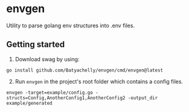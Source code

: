 # envgen
Utility to parse golang env structures into .env files.

## Getting started

1. Download swag by using:
```shell
go install github.com/Batyachelly/envgen/cmd/envgen@latest
```

2. Run `envgen` in the project's root folder which contains a config files.
```shell
envgen -target=example/config.go -structs=Config,AnotherConfig1,AnotherConfig2 -output_dir example/generated
```
